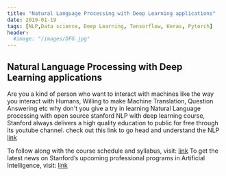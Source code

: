 ```yaml
---
title: "Natural Language Processing with Deep Learning applications"
date: 2019-01-19
tags: [NLP,Data science, Deep Learning, Tensorflow, Keras, Pytorch]
header:
  #image: "/images/DFG.jpg"
---
```

## Natural Language Processing with Deep Learning applications

Are you a kind of person who want to interact with machines like the way you interact with Humans, Willing to make Machine Translation, Question Answering etc why don't you give a try in learning Natural Language processing with open source stanford NLP with deep learning course,  Stanford always delivers a high quality education to public for free through its youtube channel.
check out this link to go head and understand the NLP [link](https://youtu.be/8CWyBNX6eDo)

To follow along with the course schedule and syllabus, visit: [link](http://web.stanford.edu/class/cs224n/)
To get the latest news on Stanford’s upcoming professional programs in Artificial Intelligence, visit: [link](http://learn.stanford.edu/AI.html)
